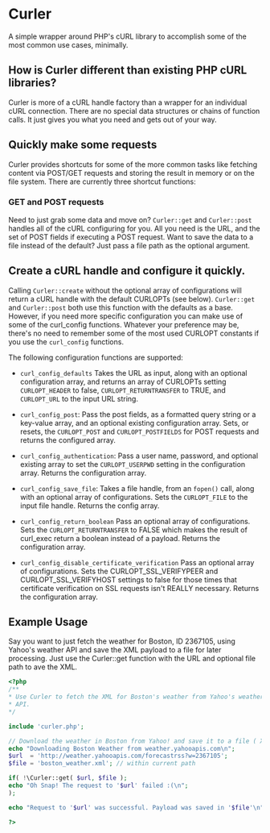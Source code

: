 # Curler

A simple wrapper around PHP's cURL library to accomplish some of the most common use cases, minimally.

## How is Curler different than existing PHP cURL libraries?

Curler is more of a cURL handle factory than a wrapper for an individual cURL connection. There are no special data structures or chains of function calls. It just gives you what you need and gets out of your way.

## Quickly make some requests

Curler provides shortcuts for some of the more common tasks like fetching content via POST/GET requests and storing the result in memory or on the file system. There are currently three shortcut functions:

### GET and POST requests

Need to just grab some data and move on? `Curler::get` and `Curler::post` handles all of the cURL configuring for you. All you need is the URL, and the set of POST fields if executing a POST request. Want to save the data to a file instead of the default? Just pass a file path as the optional argument.

## Create a cURL handle and configure it quickly.

Calling `Curler::create` without the optional array of configurations will return a cURL handle with the default CURLOPTs (see below). `Curler::get` and `Curler::post` both use this function with the defaults as a base. However, if you need more specific configuration you can make use of some of the curl_config functions. Whatever your preference may be, there's no need to remember some of the most used CURLOPT constants if you use the `curl_config` functions.

The following configuration functions are supported:

* `curl_config_defaults`  Takes the URL as input, along with an optional configuration array, and returns an array of CURLOPTs setting `CURLOPT_HEADER` to false, `CURLOPT_RETURNTRANSFER` to TRUE, and `CURLOPT_URL` to the input URL string.

* `curl_config_post`: Pass the post fields, as a formatted query string or a key-value array, and an optional existing configuration array. Sets, or resets, the `CURLOPT_POST` and `CURLOPT_POSTFIELDS` for POST requests and returns the configured array.

* `curl_config_authentication`: Pass a user name, password, and optional existing array to set the `CURLOPT_USERPWD` setting in the configuration array. Returns the configuration array.

* `curl_config_save_file`: Takes a file handle, from an `fopen()` call, along with an optional array of configurations. Sets the `CURLOPT_FILE` to the input file handle. Returns the config array.

* `curl_config_return_boolean` Pass an optional array of configurations. Sets the `CURLOPT_RETURNTRANSFER` to FALSE which makes the result of curl_exec return a boolean instead of a payload. Returns the configuration array.

* `curl_config_disable_certificate_verification` Pass an optional array of configurations. Sets the CURLOPT_SSL_VERIFYPEER and CURLOPT_SSL_VERIFYHOST settings to false for those times that certificate verification on SSL requests isn't REALLY necessary. Returns the configuration array.

## Example Usage ##

Say you want to just fetch the weather for Boston, ID 2367105, using Yahoo's weather API and save the XML payload to a file for later processing. Just use the Curler::get function with the URL and optional file path to ave the XML.

``` php
<?php
/**
* Use Curler to fetch the XML for Boston's weather from Yahoo's weather
* API.
*/

include 'curler.php';

// Download the weather in Boston from Yahoo! and save it to a file ( XML )
echo "Downloading Boston Weather from weather.yahooapis.com\n";
$url  = 'http://weather.yahooapis.com/forecastrss?w=2367105';
$file = 'boston_weather.xml'; // within current path

if( !\Curler::get( $url, $file );
echo "Oh Snap! The request to '$url' failed :(\n";
);

echo "Request to '$url' was successful. Payload was saved in '$file'\n";

?>
```
